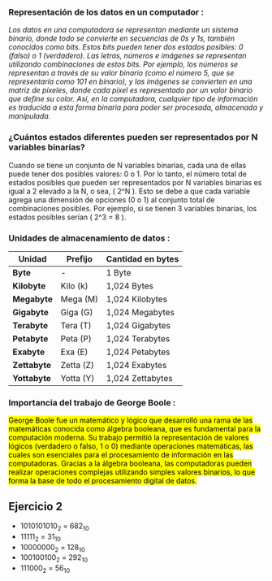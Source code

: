 ### Representación de los datos en un computador :
   _Los datos en una computadora se representan mediante un sistema binario, donde todo se convierte en secuencias de 0s y 1s, también conocidos como bits. Estos bits pueden tener dos estados posibles: 0 (falso) o 1 (verdadero). Las letras, números e imágenes se representan utilizando combinaciones de estos bits. Por ejemplo, los números se representan a través de su valor binario (como el número 5, que se representaría como 101 en binario), y las imágenes se convierten en una matriz de píxeles, donde cada píxel es representado por un valor binario que define su color. Así, en la computadora, cualquier tipo de información es traducida a esta forma binaria para poder ser procesada, almacenada y manipulada._

### ¿Cuántos estados diferentes pueden ser representados por N variables binarias?
   Cuando se tiene un conjunto de N variables binarias, cada una de ellas puede tener dos posibles valores: 0 o 1. Por lo tanto, el número total de estados posibles que pueden ser representados por N variables binarias es igual a 2 elevado a la N, o sea, \( 2^N \). Esto se debe a que cada variable agrega una dimensión de opciones (0 o 1) al conjunto total de combinaciones posibles. Por ejemplo, si se tienen 3 variables binarias, los estados posibles serían \( 2^3 = 8 \).

### Unidades de almacenamiento de datos :

| Unidad        | Prefijo      | Cantidad en bytes    |
|---------------|--------------|----------------------|
| **Byte**      | -            | 1 Byte               |
| **Kilobyte**  | Kilo (k)     | 1,024 Bytes          |
| **Megabyte**  | Mega (M)     | 1,024 Kilobytes      |
| **Gigabyte**  | Giga (G)     | 1,024 Megabytes      |
| **Terabyte**  | Tera (T)     | 1,024 Gigabytes      |
| **Petabyte**  | Peta (P)     | 1,024 Terabytes      |
| **Exabyte**   | Exa (E)      | 1,024 Petabytes      |
| **Zettabyte** | Zetta (Z)    | 1,024 Exabytes       |
| **Yottabyte** | Yotta (Y)    | 1,024 Zettabytes     |

### Importancia del trabajo de George Boole :  
   <mark>George Boole fue un matemático y lógico que desarrolló una rama de las matemáticas conocida como álgebra booleana, que es fundamental para la computación moderna. Su trabajo permitió la representación de valores lógicos (verdadero o falso, 1 o 0) mediante operaciones matemáticas, las cuales son esenciales para el procesamiento de información en las computadoras. Gracias a la álgebra booleana, las computadoras pueden realizar operaciones complejas utilizando simples valores binarios, lo que forma la base de todo el procesamiento digital de datos.


   ## Ejercicio 2

- $1010101010_2$ = $682_10$
- $11111_2$ = $31_10$
- $10000000_2$ = $128_10$
- $100100100_2$ = $292_10$
- $111000_2$ = $56_10$
